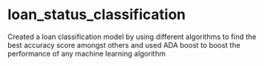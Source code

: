 # loan_status_classification
Created a loan classification model by using different algorithms to find the best accuracy score amongst others and used ADA boost to boost the performance of any machine learning algorithm
